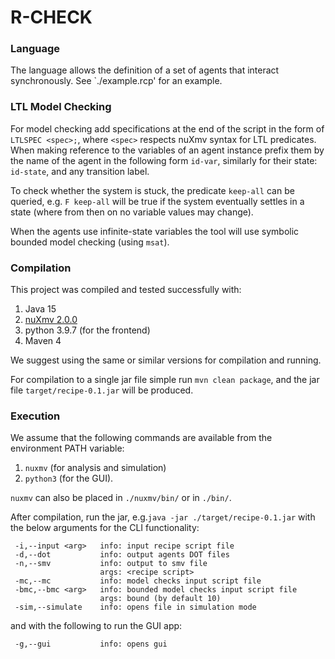 # R-CHECK

### Language

The language allows the definition of a set of agents that interact synchronously. See `./example.rcp' for an example.

### LTL Model Checking

For model checking add specifications at the end of the script in the form of `LTLSPEC <spec>;`, where `<spec>` respects nuXmv syntax for LTL predicates. When making reference to the variables of an agent instance prefix them by the name of the agent in the following form `id-var`, similarly for their state: `id-state`, and any transition label.

To check whether the system is stuck, the predicate `keep-all` can be queried, e.g. `F keep-all` will be true if the system eventually settles in a state (where from then on no variable values may change).

When the agents use infinite-state variables the tool will use symbolic bounded model checking (using `msat`).

### Compilation

This project was compiled and tested successfully with:
1. Java 15
2. [nuXmv 2.0.0](https://nuxmv.fbk.eu/)
3. python 3.9.7 (for the frontend)
4. Maven 4

We suggest using the same or similar versions for compilation and running.

For compilation to a single jar file simple run `mvn clean package`, and the jar file `target/recipe-0.1.jar` will be produced.


### Execution

We assume that the following commands are available from the environment PATH variable:
1. `nuxmv` (for analysis and simulation)
2. `python3` (for the GUI).

`nuxmv` can also be placed in `./nuxmv/bin/` or in `./bin/`.

After compilation, run the jar, e.g.`java -jar ./target/recipe-0.1.jar` with the below arguments for the CLI functionality:

```
 -i,--input <arg>   info: input recipe script file
 -d,--dot           info: output agents DOT files
 -n,--smv           info: output to smv file
                    args: <recipe script>
 -mc,--mc           info: model checks input script file
 -bmc,--bmc <arg>   info: bounded model checks input script file
                    args: bound (by default 10)
 -sim,--simulate    info: opens file in simulation mode
 ```

and with the following to run the GUI app:
```
 -g,--gui           info: opens gui
 ```